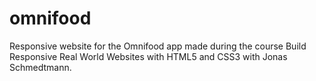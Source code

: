 # omnifood
Responsive website for the Omnifood app made during the course Build Responsive Real World Websites with HTML5 and CSS3 with Jonas Schmedtmann.
